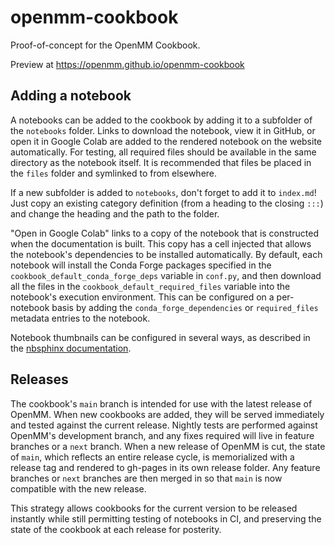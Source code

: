 # openmm-cookbook
Proof-of-concept for the OpenMM Cookbook.

Preview at https://openmm.github.io/openmm-cookbook

## Adding a notebook

A notebooks can be added to the cookbook by adding it to a subfolder of the `notebooks` folder. Links to download the notebook, view it in GitHub, or open it in Google Colab are added to the rendered notebook on the website automatically. For testing, all required files should be available in the same directory as the notebook itself. It is recommended that files be placed in the `files` folder and symlinked to from elsewhere.

If a new subfolder is added to `notebooks`, don't forget to add it to `index.md`! Just copy an existing category definition (from a heading to the closing `:::`) and change the heading and the path to the folder.

"Open in Google Colab" links to a copy of the notebook that is constructed when the documentation is built. This copy has a cell injected that allows the notebook's dependencies to be installed automatically. By default, each notebook will install the Conda Forge packages specified in the `cookbook_default_conda_forge_deps` variable in `conf.py`, and then download all the files in the `cookbook_default_required_files` variable into the notebook's execution environment. This can be configured on a per-notebook basis by adding the `conda_forge_dependencies` or `required_files` metadata entries to the notebook.

Notebook thumbnails can be configured in several ways, as described in the [nbsphinx documentation].

## Releases

The cookbook's `main` branch is intended for use with the latest release of OpenMM. When new cookbooks are added, they will be served immediately and tested against the current release. Nightly tests are performed against OpenMM's development branch, and any fixes required will live in feature branches or a `next` branch. When a new release of OpenMM is cut, the state of `main`, which reflects an entire release cycle, is memorialized with a release tag and rendered to gh-pages in its own release folder. Any feature branches or `next` branches are then merged in so that `main` is now compatible with the new release.

This strategy allows cookbooks for the current version to be released instantly while still permitting testing of notebooks in CI, and preserving the state of the cookbook at each release for posterity.

[nbsphinx documentation]: https://nbsphinx.readthedocs.io/en/0.8.7/subdir/gallery.html